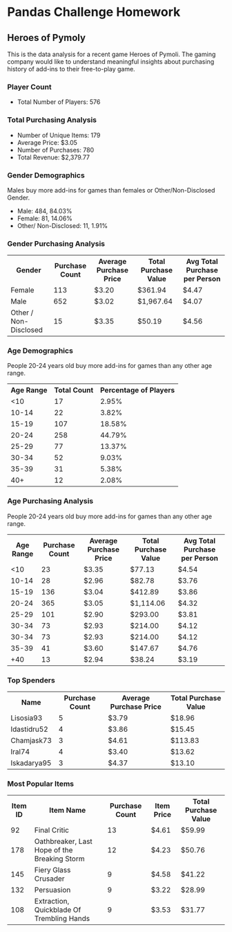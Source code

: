 <h1>Pandas Challenge  Homework</h1>

<h2>Heroes of Pymoly</h2>
    <p> This is the data analysis for a recent game Heroes of Pymoli. The gaming company would like to understand meaningful insights about purchasing history of add-ins to their free-to-play game. </p>

<h3>Player Count</h3>

<ul>
      <li>Total Number of Players: 576</li>
</ul>
<h3>Total Purchasing Analysis</h3>

<ul>
     <li>Number of Unique Items: 179</li>
     <li>Average Price: $3.05</li>
     <li>Number of Purchases: 780</li>
     <li>Total Revenue: $2,379.77</li>
</ul>
<h3>Gender Demographics</h3>
 <p> Males buy more add-ins for games than females or Other/Non-Disclosed Gender. </p>

<ul>
     <li>Male: 484, 84.03%</li>
     <li>Female: 81, 14.06%</li>
     <li>Other/ Non-Disclosed: 11, 1.91%</li>  
</ul>

<h3>Gender Purchasing Analysis</h3>
  <table>
      <tr>
        <th> Gender   </th>
        <th> Purchase Count </th>
        <th> Average Purchase Price </th>
        <th> Total Purchase Value </th>
        <th> Avg Total Purchase per Person </th>
      </tr>
      <tr>
        <td> Female </td>
        <td> 113 </td>
        <td> $3.20 </td>
        <td> $361.94 </td>
        <td> $4.47 </td>
      </tr>
          <tr>
        <td> Male </td>
        <td> 652 </td>
        <td> $3.02 </td>
        <td> $1,967.64 </td>
        <td> $4.07 </td>
      </tr>
         </tr>
          <tr>
        <td> Other / Non-Disclosed </td>
        <td> 15 </td>
        <td> $3.35 </td>
        <td> $50.19 </td>
        <td> $4.56 </td>
      </tr>
    </table>

<h3>Age Demographics</h3>
 <p>People 20-24 years old buy more add-ins for games than any other age range. </p>
  <table>
      <tr>
        <th> Age Range   </th>
        <th> Total Count </th>
        <th> Percentage of Players</th>
      </tr>
      <tr>
        <td> <10</td>
        <td> 17 </td>
        <td> 2.95%</td>
      </tr>
      <tr>
        <td> 10-14 </td>
        <td> 22 </td>
        <td> 3.82%</td>
      </tr>
      <tr>
        <td> 15-19 </td>
        <td> 107 </td>
        <td> 18.58%</td>
      </tr>
          <tr>
        <td> 20-24 </td>
        <td> 258 </td>
        <td> 44.79%</td>
      </tr>
              <tr>
        <td> 25-29 </td>
        <td> 77 </td>
        <td> 13.37%</td>
      </tr>
                  <tr>
        <td> 30-34 </td>
        <td> 52 </td>
        <td> 9.03%</td>
                  </tr>
                   <tr>
        <td> 35-39 </td>
        <td> 31 </td>
        <td> 5.38%</td>
      </tr>
                       <tr>
        <td> 40+ </td>
        <td> 12 </td>
        <td> 2.08%</td>
      </tr>
    </table>

<h3>Age Purchasing Analysis</h3>
 <p>People 20-24 years old buy more add-ins for games than any other age range. </p>
  <table>
      <tr>
        <th> Age Range  </th>
        <th> Purchase Count </th>
        <th> Average Purchase Price </th>
        <th> Total Purchase Value </th>
        <th> Avg Total Purchase per Person </th>
      </tr>
      <tr>
        <td> <10 </td>
        <td> 23 </td>
        <td> $3.35 </td>
        <td> $77.13</td>
        <td> $4.54 </td>
      </tr>
          <tr>
        <td> 10-14 </td>
        <td> 28 </td>
        <td> $2.96 </td>
        <td> $82.78</td>
        <td> $3.76</td>
      </tr>
         </tr>
          <tr>
        <td> 15-19 </td>
        <td> 136 </td>
        <td> $3.04 </td>
        <td> $412.89</td>
        <td> $3.86</td>
      </tr>
                <tr>
        <td> 20-24 </td>
        <td> 365 </td>
        <td> $3.05 </td>
        <td> $1,114.06</td>
        <td> $4.32</td>
      </tr>
                      <tr>
        <td> 25-29 </td>
        <td> 101 </td>
        <td> $2.90 </td>
        <td> $293.00</td>
        <td> $3.81</td>
    </tr>
                      <tr>
             <td> 30-34 </td>
        <td> 73 </td>
        <td> $2.93 </td>
        <td> $214.00</td>
        <td> $4.12</td>
    </tr>
                      <tr>
        <td> 30-34 </td>
        <td> 73 </td>
        <td> $2.93 </td>
        <td> $214.00</td>
        <td> $4.12</td>
    </tr>
                      <tr>
            <td> 35-39</td>
        <td> 41 </td>
        <td> $3.60 </td>
        <td> $147.67</td>
        <td> $4.76</td>
      </tr>
                            <tr>
            <td> +40</td>
        <td> 13 </td>
        <td> $2.94</td>
        <td> $38.24</td>
        <td> $3.19</td>
      </tr>
    </table>
    
 <h3>Top Spenders</h3>
 <table>
      <tr>
        <th> Name  </th>
        <th> Purchase Count </th>
        <th> Average Purchase Price </th>
        <th> Total Purchase Value </th>
       </tr>
      <tr>
        <td> Lisosia93 </td>
        <td> 5 </td>
        <td> $3.79 </td>
        <td> $18.96</td>
      </tr>
             <tr>
        <td> Idastidru52 </td>
        <td> 4 </td>
        <td> $3.86 </td>
        <td> $15.45</td>
      </tr>  
                 <tr>
        <td> Chamjask73</td>
        <td> 3 </td>
        <td> $4.61 </td>
        <td> $113.83</td>
      </tr> 
                     <tr>
        <td> Iral74 </td>
        <td> 4 </td>
        <td> $3.40 </td>
        <td> $13.62</td>
      </tr> 
                         <tr>
        <td> Iskadarya95 </td>
        <td> 3</td>
        <td> $4.37 </td>
        <td> $13.10</td>
      </tr> 
    </table>
  
  <h3>Most Popular Items</h3>

 <table>
      <tr>
        <th> Item ID  </th>
        <th> Item Name  </th>
        <th> Purchase Count </th>
        <th> Item Price </th>
        <th> Total Purchase Value </th>
       </tr>
      <tr>
        <td> 92 </td>
        <td> Final Critic </td>
        <td> 13 </td>
        <td> $4.61</td>
         <td> $59.99</td>
      </tr>
      <tr>
        <td> 178 </td>
        <td> Oathbreaker, Last Hope of the Breaking Storm </td>
        <td> 12 </td>
        <td> $4.23</td>
         <td> $50.76</td>
      </tr>
          <tr>
        <td> 145 </td>
        <td> Fiery Glass Crusader </td>
        <td> 9 </td>
        <td> $4.58</td>
         <td> $41.22</td>
      </tr>
              <tr>
        <td> 132 </td>
        <td> Persuasion </td>
        <td> 9 </td>
        <td> $3.22</td>
         <td> $28.99</td>
      </tr>
                  <tr>
        <td> 108 </td>
        <td> Extraction, Quickblade Of Trembling Hands </td>
        <td> 9 </td>
        <td> $3.53</td>
         <td> $31.77</td>
      </tr>
    </table>
